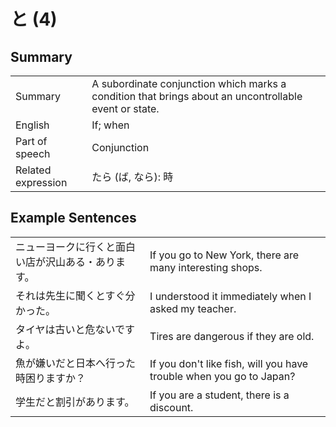 # と (4)

## Summary

<table><tr>   <td>Summary</td>   <td>A subordinate conjunction which marks a condition that brings about an uncontrollable event or state.</td></tr><tr>   <td>English</td>   <td>If; when</td></tr><tr>   <td>Part of speech</td>   <td>Conjunction</td></tr><tr>   <td>Related expression</td>   <td>たら (ば, なら): 時</td></tr></table>

## Example Sentences

<table><tr>   <td>ニューヨークに行くと面白い店が沢山ある・あります。</td>   <td>If you go to New York, there are many interesting shops.</td></tr><tr>   <td>それは先生に聞くとすぐ分かった。</td>   <td>I understood it immediately when I asked my teacher.</td></tr><tr>   <td>タイヤは古いと危ないですよ。</td>   <td>Tires are dangerous if they are old.</td></tr><tr>   <td>魚が嫌いだと日本へ行った時困りますか？</td>   <td>If you don't like fish, will you have trouble when you go to Japan?</td></tr><tr>   <td>学生だと割引があります。</td>   <td>If you are a student, there is a discount.</td></tr></table>

